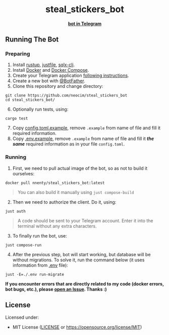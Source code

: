<h1 align="center">steal_stickers_bot</h1>
<div align="center">
        <h4><a href="https://t.me/steal_stickers_bot">bot in Telegram</a>
</div>

<h2>Running The Bot</h2>
<h3>Preparing</h3>

1. Install [rustup](https://www.rust-lang.org/tools/install), [justfile](https://github.com/casey/just?tab=readme-ov-file#pre-built-binaries), [sqlx-cli](https://github.com/launchbadge/sqlx/blob/main/sqlx-cli/README.md#install).
2. Install [Docker](https://docs.docker.com/get-docker/) and [Docker Compose](https://docs.docker.com/compose/install/).
3. Create your Telegram application [following instructions](https://core.telegram.org/api/obtaining_api_id).
4. Create a new bot with [@BotFather](https://t.me/BotFather).
5. Clone this repository and change directory:
```
git clone https://github.com/neocim/steal_stickers_bot
cd steal_stickers_bot/
```
6. Optionally run tests, using: 
```
cargo test
```
7. Copy [config.toml.example](./configs/config.toml.example), remove `.example` from name of file and fill it required information.
8. Copy [.env.example](./.env.example), remove `.example` from name of file and fill it ***the same*** required information as in your file `config.toml`.

<h3>Running</h3>

1. First, we need to pull actual image of the bot, so as not to build it ourselves:
```
docker pull nnenty/steal_stickers_bot:latest
```
> You can also build it manually using `just compose-build`

2. Then we need to authorize the client. Do it, using:
```
just auth
```
> A code should be sent to your Telegram account. Enter it into the terminal without any extra characters.

3. To finally run the bot, use:
```
just compose-run
```

4. After the previous step, bot will start working, but database will be without migrations. To solve it, run the command below (it uses information from [.env](./.env.example) file):
```
just -E=./.env run-migrate
```

<strong>If you encounter errors that are directly related to my code (docker errors, bot bugs, etc.), please [open an Issue](https://github.com/neocim/steal_stickers_bot/issues/new). Thanks :)</strong>


<h2>License</h2>

Licensed under:
- MIT License ([LICENSE](./LICENSE) or https://opensource.org/license/MIT)
